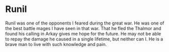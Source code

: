 # Runil

Runil was one of the opponents I feared during the great war. He was one of the best battle mages I have seen in that war. That he fled the Thalmor and found his calling in Arkay gives me hope for the future. He may not be able to repay the damage he caused in a single lifetime, but neither can I. He is a brave man to live with such knowledge and pain.

